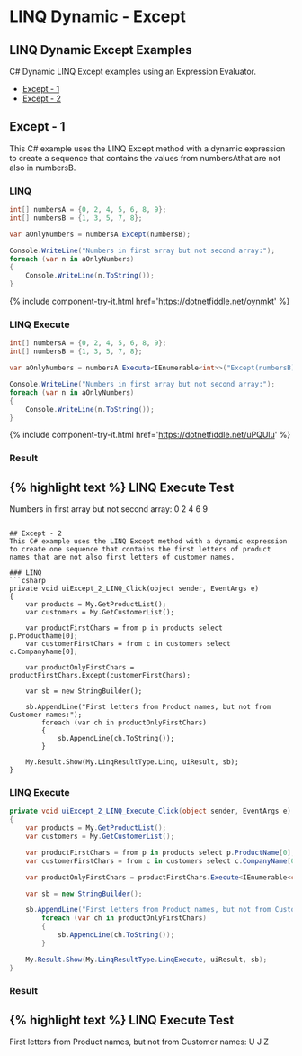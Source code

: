 # LINQ Dynamic - Except

## LINQ Dynamic Except Examples
C# Dynamic LINQ Except examples using an Expression Evaluator.

- [Except - 1](#except---1)
- [Except - 2](#except---2)

## Except - 1
This C# example uses the LINQ Except method with a dynamic expression to create a sequence that contains the values from numbersAthat are not also in numbersB.

### LINQ
```csharp
int[] numbersA = {0, 2, 4, 5, 6, 8, 9};
int[] numbersB = {1, 3, 5, 7, 8};

var aOnlyNumbers = numbersA.Except(numbersB);

Console.WriteLine("Numbers in first array but not second array:");
foreach (var n in aOnlyNumbers)
{
	Console.WriteLine(n.ToString());
}
```
{% include component-try-it.html href='https://dotnetfiddle.net/oynmkt' %}

### LINQ Execute
```csharp
int[] numbersA = {0, 2, 4, 5, 6, 8, 9};
int[] numbersB = {1, 3, 5, 7, 8};

var aOnlyNumbers = numbersA.Execute<IEnumerable<int>>("Except(numbersB)", new {numbersB});

Console.WriteLine("Numbers in first array but not second array:");
foreach (var n in aOnlyNumbers)
{
	Console.WriteLine(n.ToString());
}
```
{% include component-try-it.html href='https://dotnetfiddle.net/uPQUlu' %}

### Result
{% highlight text %}
LINQ Execute Test
------------------------------
Numbers in first array but not second array:
0
2
4
6
9

```

## Except - 2
This C# example uses the LINQ Except method with a dynamic expression to create one sequence that contains the first letters of product names that are not also first letters of customer names.

### LINQ
```csharp
private void uiExcept_2_LINQ_Click(object sender, EventArgs e)
{
	var products = My.GetProductList();
	var customers = My.GetCustomerList();

	var productFirstChars = from p in products select p.ProductName[0];
	var customerFirstChars = from c in customers select c.CompanyName[0];

	var productOnlyFirstChars = productFirstChars.Except(customerFirstChars);

	var sb = new StringBuilder();

	sb.AppendLine("First letters from Product names, but not from Customer names:");
		foreach (var ch in productOnlyFirstChars)
		{
			sb.AppendLine(ch.ToString());
		}

	My.Result.Show(My.LinqResultType.Linq, uiResult, sb);
}
```


### LINQ Execute
```csharp
private void uiExcept_2_LINQ_Execute_Click(object sender, EventArgs e)
{
	var products = My.GetProductList();
	var customers = My.GetCustomerList();

	var productFirstChars = from p in products select p.ProductName[0];
	var customerFirstChars = from c in customers select c.CompanyName[0];

	var productOnlyFirstChars = productFirstChars.Execute<IEnumerable<char>>("Except(customerFirstChars)", new {customerFirstChars});

	var sb = new StringBuilder();

	sb.AppendLine("First letters from Product names, but not from Customer names:");
		foreach (var ch in productOnlyFirstChars)
		{
			sb.AppendLine(ch.ToString());
		}

	My.Result.Show(My.LinqResultType.LinqExecute, uiResult, sb);
}
```

### Result
{% highlight text %}
LINQ Execute Test
------------------------------
First letters from Product names, but not from Customer names:
U
J
Z

```
